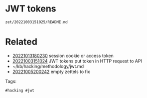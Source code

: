 # JWT tokens

` zet/20221003151025/README.md `

# Related

- [20221013180230](/zet/20221013180230/README.md) session cookie or access token
- [20221003151024](/zet/20221003151024/README.md) JWT tokens put token in HTTP request to API
- ~/kb/hacking/methodology/jwt.md
- [20221005200242](/zet/20221005200242/README.md) empty zettels to fix

Tags:

    #hacking #jwt 
